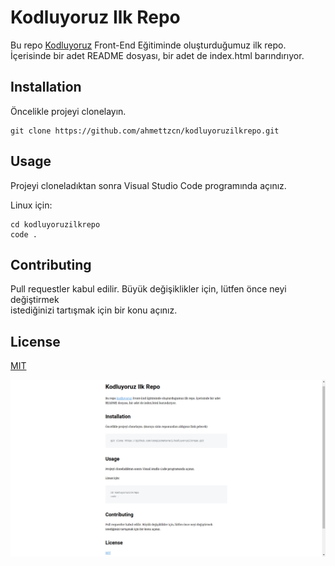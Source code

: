 # Kodluyoruz Ilk Repo

Bu repo <u>Kodluyoruz</u> Front-End Eğitiminde oluşturduğumuz ilk repo. İçerisinde bir adet 
README dosyası, bir adet de index.html barındırıyor.

## Installation

Öncelikle projeyi clonelayın.

```GIT
git clone https://github.com/ahmettzcn/kodluyoruzilkrepo.git
```

## Usage

Projeyi cloneladıktan sonra Visual Studio Code programında açınız.

Linux için:

```Linux
cd kodluyoruzilkrepo
code .
```

## Contributing

Pull requestler kabul edilir. Büyük değişiklikler için, lütfen önce neyi değiştirmek </br> istediğinizi tartışmak için bir konu açınız.

## License

[MIT](https://choosealicense.com/licenses/mit/)

![Image](https://raw.githubusercontent.com/Kodluyoruz/taskforce/main/git/odev1/figures/markdown.png)